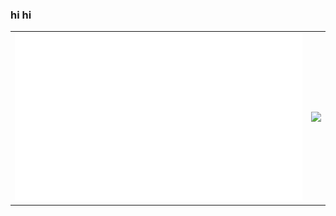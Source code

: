 ### hi hi

<table>
  <tr>
    <td><img src="https://raw.githubusercontent.com/gabriellalianti/github-stats/master/generated/languages.svg#gh-dark-mode-only" /></td>
    <td><img src="https://media1.giphy.com/media/v1.Y2lkPTc5MGI3NjExb3MwcnE2eDFyd2ljNHYyZmJ5aGd0enIyaGx4emN4cTJncGF0bW96ZyZlcD12MV9pbnRlcm5hbF9naWZfYnlfaWQmY3Q9Zw/heIX5HfWgEYlW/giphy.gif" height="200" /></td>
  </tr>
</table>
